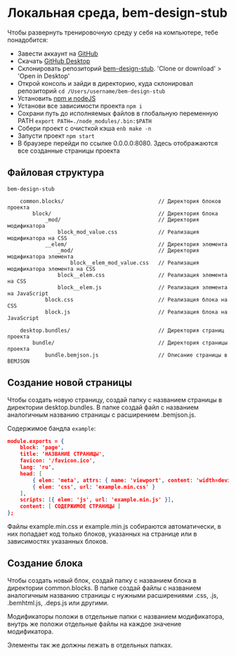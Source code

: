 # Локальная среда, bem-design-stub

Чтобы развернуть тренировочную среду у себя на компьютере, тебе понадобится:
+ Завести аккаунт на [GitHub](https://github.com/join?source=header-home)
+ Скачать [GitHub Desktop](https://desktop.github.com)
+ Склонировать репозиторий [bem-design-stub](https://github.com/bemdesign/bem-design). 'Clone or download' > 'Open in Desktop'
+ Открой консоль и зайди в директорию, куда склонировал репозиторий `cd /Users/username/bem-design-stub`
+ Установить [npm и nodeJS](https://nodejs.org/en/download/)
+ Установи все зависимости проекта `npm i`
+ Сохрани путь до исполняемых файлов в глобальную переменную PATH `export PATH=./node_modules/.bin:$PATH`
+ Собери проект с очисткой кэша `enb make -n`
+ Запусти проект `npm start`
+ В браузере перейди по ссылке 0.0.0.0:8080. Здесь отображаются все созданные страницы проекта

## Файловая структура

```
bem-design-stub

	common.blocks/								// Директория блоков проекта 
		block/									// Директория блока
			_mod/								// Директория модификатора
				block_mod_value.css				// Реализация модификатора на CSS
			__elem/								// Директория элемента
				_mod/							// Директория модификатора элемента
					block__elem_mod_value.css	// Реализация модификатора элемента на CSS
				block__elem.css					// Реализация элемента на CSS
				block__elem.js					// Реализация элемента на JavaScript
			block.css							// Реализация блока на CSS
			block.js							// Реализация блока на JavaScript

	desktop.bundles/							// Директория страниц проекта
		bundle/									// Директория страницы проекта
			bundle.bemjson.js					// Описание страницы в BEMJSON
```

## Создание новой страницы

Чтобы создать новую страницу, создай папку с названием страницы в директории desktop.bundles. В папке создай файл с названием аналогичным названию страницы с расширением .bemjson.js.

Содержимое бандла `example`:

```json
module.exports = {
	block: 'page',
	title: 'НАЗВАНИЕ СТРАНИЦЫ',
	favicon: '/favicon.ico',
	lang: 'ru',
	head: [
		{ elem: 'meta', attrs: { name: 'viewport', content: 'width=device-width, initial-scale=1' } },
		{ elem: 'css', url: 'example.min.css' }
	],
	scripts: [{ elem: 'js', url: 'example.min.js' }],
	content: [ СОДЕРЖИМОЕ СТРАНИЦЫ ]
};
```

Файлы example.min.css и example.min.js собираются автоматически, в них попадает код только блоков, указанных на странице или в зависимостях указанных блоков.

## Создание блока

Чтобы создать новый блок, создай папку с названием блока в директории common.blocks. В папке создай файлы с названием аналогичным названию страницы с нужными расширениями .css, .js, .bemhtml.js, .deps.js или другими.

Модификаторы положи в отдельные папки с названием модификатора, внутрь же положи отдельные файлы на каждое значение модификатора.

Элементы так же должны лежать в отдельных папках.